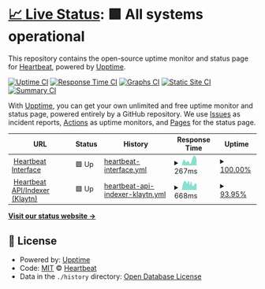 # [📈 Live Status](https://status.heartbeat.exchange): <!--live status--> **🟩 All systems operational**

This repository contains the open-source uptime monitor and status page for [Heartbeat](https://status.heartbeat.exchange), powered by [Upptime](https://github.com/upptime/upptime).

[![Uptime CI](https://github.com/heartbeat-exchange/uptime/workflows/Uptime%20CI/badge.svg)](https://github.com/heartbeat-exchange/uptime/actions?query=workflow%3A%22Uptime+CI%22)
[![Response Time CI](https://github.com/heartbeat-exchange/uptime/workflows/Response%20Time%20CI/badge.svg)](https://github.com/heartbeat-exchange/uptime/actions?query=workflow%3A%22Response+Time+CI%22)
[![Graphs CI](https://github.com/heartbeat-exchange/uptime/workflows/Graphs%20CI/badge.svg)](https://github.com/heartbeat-exchange/uptime/actions?query=workflow%3A%22Graphs+CI%22)
[![Static Site CI](https://github.com/heartbeat-exchange/uptime/workflows/Static%20Site%20CI/badge.svg)](https://github.com/heartbeat-exchange/uptime/actions?query=workflow%3A%22Static+Site+CI%22)
[![Summary CI](https://github.com/heartbeat-exchange/uptime/workflows/Summary%20CI/badge.svg)](https://github.com/heartbeat-exchange/uptime/actions?query=workflow%3A%22Summary+CI%22)

With [Upptime](https://upptime.js.org), you can get your own unlimited and free uptime monitor and status page, powered entirely by a GitHub repository. We use [Issues](https://github.com/heartbeat-exchange/uptime/issues) as incident reports, [Actions](https://github.com/heartbeat-exchange/uptime/actions) as uptime monitors, and [Pages](https://status.heartbeat.exchange) for the status page.

<!--start: status pages-->
<!-- This summary is generated by Upptime (https://github.com/upptime/upptime) -->
<!-- Do not edit this manually, your changes will be overwritten -->
<!-- prettier-ignore -->
| URL | Status | History | Response Time | Uptime |
| --- | ------ | ------- | ------------- | ------ |
| <img alt="" src="https://icons.duckduckgo.com/ip3/heartbeat.exchange.ico" height="13"> [Heartbeat Interface](https://heartbeat.exchange) | 🟩 Up | [heartbeat-interface.yml](https://github.com/heartbeat-exchange/status/commits/HEAD/history/heartbeat-interface.yml) | <details><summary><img alt="Response time graph" src="./graphs/heartbeat-interface/response-time-week.png" height="20"> 267ms</summary><br><a href="https://status.heartbeat.exchange/history/heartbeat-interface"><img alt="Response time 258" src="https://img.shields.io/endpoint?url=https%3A%2F%2Fraw.githubusercontent.com%2Fheartbeat-exchange%2Fstatus%2FHEAD%2Fapi%2Fheartbeat-interface%2Fresponse-time.json"></a><br><a href="https://status.heartbeat.exchange/history/heartbeat-interface"><img alt="24-hour response time 324" src="https://img.shields.io/endpoint?url=https%3A%2F%2Fraw.githubusercontent.com%2Fheartbeat-exchange%2Fstatus%2FHEAD%2Fapi%2Fheartbeat-interface%2Fresponse-time-day.json"></a><br><a href="https://status.heartbeat.exchange/history/heartbeat-interface"><img alt="7-day response time 267" src="https://img.shields.io/endpoint?url=https%3A%2F%2Fraw.githubusercontent.com%2Fheartbeat-exchange%2Fstatus%2FHEAD%2Fapi%2Fheartbeat-interface%2Fresponse-time-week.json"></a><br><a href="https://status.heartbeat.exchange/history/heartbeat-interface"><img alt="30-day response time 258" src="https://img.shields.io/endpoint?url=https%3A%2F%2Fraw.githubusercontent.com%2Fheartbeat-exchange%2Fstatus%2FHEAD%2Fapi%2Fheartbeat-interface%2Fresponse-time-month.json"></a><br><a href="https://status.heartbeat.exchange/history/heartbeat-interface"><img alt="1-year response time 258" src="https://img.shields.io/endpoint?url=https%3A%2F%2Fraw.githubusercontent.com%2Fheartbeat-exchange%2Fstatus%2FHEAD%2Fapi%2Fheartbeat-interface%2Fresponse-time-year.json"></a></details> | <details><summary><a href="https://status.heartbeat.exchange/history/heartbeat-interface">100.00%</a></summary><a href="https://status.heartbeat.exchange/history/heartbeat-interface"><img alt="All-time uptime 100.00%" src="https://img.shields.io/endpoint?url=https%3A%2F%2Fraw.githubusercontent.com%2Fheartbeat-exchange%2Fstatus%2FHEAD%2Fapi%2Fheartbeat-interface%2Fuptime.json"></a><br><a href="https://status.heartbeat.exchange/history/heartbeat-interface"><img alt="24-hour uptime 100.00%" src="https://img.shields.io/endpoint?url=https%3A%2F%2Fraw.githubusercontent.com%2Fheartbeat-exchange%2Fstatus%2FHEAD%2Fapi%2Fheartbeat-interface%2Fuptime-day.json"></a><br><a href="https://status.heartbeat.exchange/history/heartbeat-interface"><img alt="7-day uptime 100.00%" src="https://img.shields.io/endpoint?url=https%3A%2F%2Fraw.githubusercontent.com%2Fheartbeat-exchange%2Fstatus%2FHEAD%2Fapi%2Fheartbeat-interface%2Fuptime-week.json"></a><br><a href="https://status.heartbeat.exchange/history/heartbeat-interface"><img alt="30-day uptime 100.00%" src="https://img.shields.io/endpoint?url=https%3A%2F%2Fraw.githubusercontent.com%2Fheartbeat-exchange%2Fstatus%2FHEAD%2Fapi%2Fheartbeat-interface%2Fuptime-month.json"></a><br><a href="https://status.heartbeat.exchange/history/heartbeat-interface"><img alt="1-year uptime 100.00%" src="https://img.shields.io/endpoint?url=https%3A%2F%2Fraw.githubusercontent.com%2Fheartbeat-exchange%2Fstatus%2FHEAD%2Fapi%2Fheartbeat-interface%2Fuptime-year.json"></a></details>
| <img alt="" src="https://icons.duckduckgo.com/ip3/api-klaytn.heartbeat.exchange.ico" height="13"> [Heartbeat API/Indexer (Klaytn)](https://api-klaytn.heartbeat.exchange) | 🟩 Up | [heartbeat-api-indexer-klaytn.yml](https://github.com/heartbeat-exchange/status/commits/HEAD/history/heartbeat-api-indexer-klaytn.yml) | <details><summary><img alt="Response time graph" src="./graphs/heartbeat-api-indexer-klaytn/response-time-week.png" height="20"> 668ms</summary><br><a href="https://status.heartbeat.exchange/history/heartbeat-api-indexer-klaytn"><img alt="Response time 702" src="https://img.shields.io/endpoint?url=https%3A%2F%2Fraw.githubusercontent.com%2Fheartbeat-exchange%2Fstatus%2FHEAD%2Fapi%2Fheartbeat-api-indexer-klaytn%2Fresponse-time.json"></a><br><a href="https://status.heartbeat.exchange/history/heartbeat-api-indexer-klaytn"><img alt="24-hour response time 577" src="https://img.shields.io/endpoint?url=https%3A%2F%2Fraw.githubusercontent.com%2Fheartbeat-exchange%2Fstatus%2FHEAD%2Fapi%2Fheartbeat-api-indexer-klaytn%2Fresponse-time-day.json"></a><br><a href="https://status.heartbeat.exchange/history/heartbeat-api-indexer-klaytn"><img alt="7-day response time 668" src="https://img.shields.io/endpoint?url=https%3A%2F%2Fraw.githubusercontent.com%2Fheartbeat-exchange%2Fstatus%2FHEAD%2Fapi%2Fheartbeat-api-indexer-klaytn%2Fresponse-time-week.json"></a><br><a href="https://status.heartbeat.exchange/history/heartbeat-api-indexer-klaytn"><img alt="30-day response time 702" src="https://img.shields.io/endpoint?url=https%3A%2F%2Fraw.githubusercontent.com%2Fheartbeat-exchange%2Fstatus%2FHEAD%2Fapi%2Fheartbeat-api-indexer-klaytn%2Fresponse-time-month.json"></a><br><a href="https://status.heartbeat.exchange/history/heartbeat-api-indexer-klaytn"><img alt="1-year response time 702" src="https://img.shields.io/endpoint?url=https%3A%2F%2Fraw.githubusercontent.com%2Fheartbeat-exchange%2Fstatus%2FHEAD%2Fapi%2Fheartbeat-api-indexer-klaytn%2Fresponse-time-year.json"></a></details> | <details><summary><a href="https://status.heartbeat.exchange/history/heartbeat-api-indexer-klaytn">93.95%</a></summary><a href="https://status.heartbeat.exchange/history/heartbeat-api-indexer-klaytn"><img alt="All-time uptime 95.08%" src="https://img.shields.io/endpoint?url=https%3A%2F%2Fraw.githubusercontent.com%2Fheartbeat-exchange%2Fstatus%2FHEAD%2Fapi%2Fheartbeat-api-indexer-klaytn%2Fuptime.json"></a><br><a href="https://status.heartbeat.exchange/history/heartbeat-api-indexer-klaytn"><img alt="24-hour uptime 97.67%" src="https://img.shields.io/endpoint?url=https%3A%2F%2Fraw.githubusercontent.com%2Fheartbeat-exchange%2Fstatus%2FHEAD%2Fapi%2Fheartbeat-api-indexer-klaytn%2Fuptime-day.json"></a><br><a href="https://status.heartbeat.exchange/history/heartbeat-api-indexer-klaytn"><img alt="7-day uptime 93.95%" src="https://img.shields.io/endpoint?url=https%3A%2F%2Fraw.githubusercontent.com%2Fheartbeat-exchange%2Fstatus%2FHEAD%2Fapi%2Fheartbeat-api-indexer-klaytn%2Fuptime-week.json"></a><br><a href="https://status.heartbeat.exchange/history/heartbeat-api-indexer-klaytn"><img alt="30-day uptime 95.08%" src="https://img.shields.io/endpoint?url=https%3A%2F%2Fraw.githubusercontent.com%2Fheartbeat-exchange%2Fstatus%2FHEAD%2Fapi%2Fheartbeat-api-indexer-klaytn%2Fuptime-month.json"></a><br><a href="https://status.heartbeat.exchange/history/heartbeat-api-indexer-klaytn"><img alt="1-year uptime 95.08%" src="https://img.shields.io/endpoint?url=https%3A%2F%2Fraw.githubusercontent.com%2Fheartbeat-exchange%2Fstatus%2FHEAD%2Fapi%2Fheartbeat-api-indexer-klaytn%2Fuptime-year.json"></a></details>

<!--end: status pages-->

[**Visit our status website →**](https://status.heartbeat.exchange)

## 📄 License

- Powered by: [Upptime](https://github.com/upptime/upptime)
- Code: [MIT](./LICENSE) © [Heartbeat](https://status.heartbeat.exchange)
- Data in the `./history` directory: [Open Database License](https://opendatacommons.org/licenses/odbl/1-0/)
